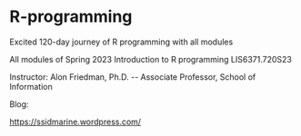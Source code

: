 # R-programming

Excited 120-day journey of R programming with all modules

All modules of Spring 2023  Introduction to R programming LIS6371.720S23

Instructor: Alon Friedman, Ph.D. -- Associate Professor, School of Information

Blog:

<https://ssidmarine.wordpress.com/>
